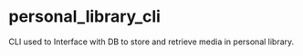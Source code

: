 # personal_library_cli
CLI used to Interface with DB to store and retrieve media in personal library.
